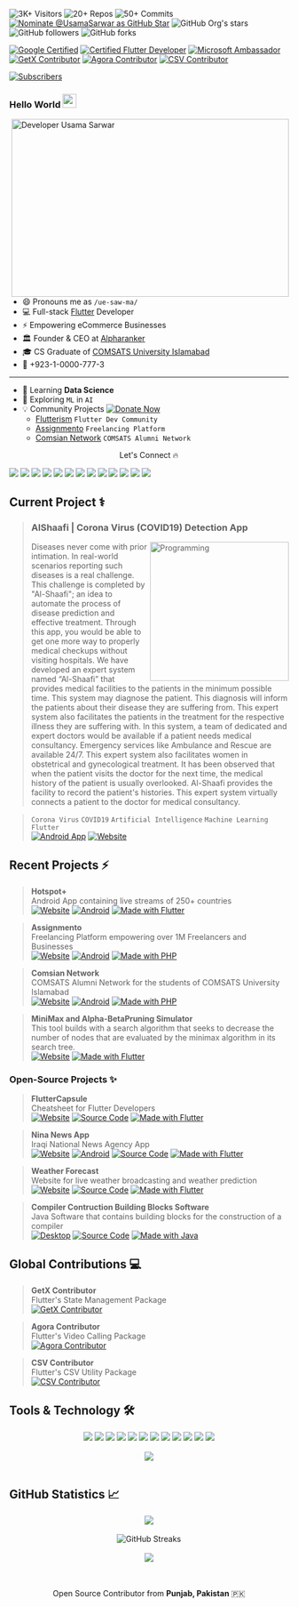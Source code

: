![3K+ Visitors](https://visitor-badge.glitch.me/badge?page_id=UsamaSarwar.UsamaSarwar) ![20+ Repos](https://badges.pufler.dev/repos/UsamaSarwar) ![50+ Commits](https://badges.pufler.dev/commits/yearly/UsamaSarwar) [![Nominate @UsamaSarwar as GitHub Star](https://img.shields.io/badge/Nominate-GitHub_Star-D50000?logo=GitHub&logoColor=white)](https://stars.github.com/nominate/) <img alt="GitHub Org's stars" src="https://img.shields.io/github/stars/UsamaSarwar?style=social"> <img alt="GitHub followers" src="https://img.shields.io/github/followers/UsamaSarwar?style=social"> <img alt="GitHub forks" src="https://img.shields.io/github/forks/UsamaSarwar/fluttercapsule?style=social"> 

[![Google Certified](https://img.shields.io/badge/Google_Certified-ID_MNEDRAHEE-2979FF?logo=google&logoColor=ffffff)](https://learndigital.withgoogle.com/digitalgarage/validate-certificate-code) [![Certified Flutter Developer](https://img.shields.io/badge/Certified_Flutter_Developer-London-00B8D4?logo=flutter&logoColor=ffffff)](https://www.appbrewery.co/) [![Microsoft Ambassador](https://img.shields.io/badge/Microsoft-Ambassador-2962FF?logo=microsoft&logoColor=ffffff)](https://givemycertificate.com/verify/2011002321000380) [![GetX Contributor](https://img.shields.io/badge/GetX-Contributor-D500F9?logo=hack-the-box&logoColor=ffffff)](https://github.com/jonataslaw/getx/graphs/contributors) [![Agora Contributor](https://img.shields.io/badge/Agora-Contributor-2962FF?logo=hack-the-box&logoColor=ffffff)](https://github.com/AgoraIO-Community/Agora-Flutter-Quickstart/graphs/contributors) [![CSV Contributor](https://img.shields.io/badge/CSV-Contributor-D500F9?logo=hack-the-box&logoColor=ffffff)](https://github.com/close2/csv/graphs/contributors)

<a href="https://www.youtube.com/UsamaSarwar?sub_confirmation=1"><img alt="Subscribers" src="https://img.shields.io/youtube/views/vMg8yD2NB7c?label=Subscribers&style=social"></a>

### Hello World <img src="https://media.giphy.com/media/hvRJCLFzcasrR4ia7z/giphy.gif" height="25px" width="25px">
<img align="right" alt="Developer Usama Sarwar" src="code.gif" width="500" height="320" />

- 😄 Pronouns me as `/ue-saw-ma/`
- 💻 Full-stack [Flutter](https://flutter.dev) Developer
- ⚡ Empowering eCommerce Businesses
- 🏛 Founder & CEO at [Alpharanker](https://alpharanker.com)
- 🎓 CS Graduate of [COMSATS University Islamabad](https://www.comsats.edu.pk/)
- 📱 +923-1-0000-777-3
---
- 🌱 Learning **Data Science**
- 🔭 Exploring `ML` in `AI`
- 💡 Community Projects [![Donate Now](https://img.shields.io/badge/Buy_me_a-Coffee-FFDD00?logo=buy-me-a-coffee&logoColor=white)](https://wa.me/923100007773?text=Thank%20you%20for%20supporting%20me%20%E2%9D%A4%0ABank%20Account%20Details%0ATitle%3A%20USAMA%20SARWAR%0AIBAN%3A%20PK90HABB0022417901576303)
  - [Flutterism](https://flutterism.dev) `Flutter Dev Community`
  - [Assignmento](https://assignmento.org) `Freelancing Platform`
  - [Comsian Network](https://comsian.net) `COMSATS Alumni Network`

<p align="center"> Let's Connect 🔥</p>
<a href="https://usama.dev">
<img src="https://img.shields.io/badge/Portfolio-000000?style=for-the-badge&logo=opsgenie&logoColor=ffffff"></a> 
<a href="https://github.com/usamasarwar/">
<img src="https://img.shields.io/badge/Github-211F1F?style=for-the-badge&logo=GitHub&logoColor=ffffff"></a> 
<a href="https://www.youtube.com/UsamaSarwar?sub_confirmation=1">
<img src="https://img.shields.io/badge/Youtube-FF0000?style=for-the-badge&logo=Youtube&logoColor=ffffff"></a>
<a href="https://www.linkedin.com/in/UsamaSarwarOfficial/">
<img src="https://img.shields.io/badge/Linkedin-0077B5?style=for-the-badge&logo=Linkedin&logoColor=ffffff"></a>
<a href="https://www.facebook.com/UsamaSarwarOfficial/">
<img src="https://img.shields.io/badge/Facebook-1877F2?style=for-the-badge&logo=Facebook&logoColor=ffffff"></a>
<a href="https://www.twitter.com/UsamaSarwarPro/">
<img src="https://img.shields.io/badge/Twitter-08A0E9?style=for-the-badge&logo=Twitter&logoColor=ffffff"></a>
<a href="https://www.instagram.com/UsamaSarwarOfficial/">
<img src="https://img.shields.io/badge/Instagram-DD2A7B?style=for-the-badge&logo=Instagram&logoColor=ffffff"></a>
<a href="https://www.google.com/search?q=usama+sarwar&oq=usama+sarwar&aqs=chrome..69i57j69i60l3j69i59j0i22i30l2.2577j0j1&sourceid=chrome&ie=UTF-8#lrd=0x39226921efdfec55:0xb750ccab89177cc9,1,,,">
<img src="https://img.shields.io/badge/Reviews-211F1F?style=for-the-badge&logo=google&logoColor=ffffff"></a>
<a href="https://ask.fm/usamasarwarofficial">
<img src="https://img.shields.io/badge/ASK.fm-DB3552?style=for-the-badge&logo=askfm&logoColor=ffffff"></a>
<a href="mailto:UsamaSarwarOfficial@gmail.com">
<img src="https://img.shields.io/badge/Gmail-D44638?style=for-the-badge&logo=gmail&logoColor=ffffff"></a>
<a href="https://m.me/UsamaSarwarOfficial/">
<img src="https://img.shields.io/badge/Chat-1877F2?style=for-the-badge&logo=Messenger&logoColor=ffffff"></a>
<a href="https://wa.me/923100007773?text=%23Github">
<img src="https://img.shields.io/badge/Chat-25D366?style=for-the-badge&logo=WhatsApp&logoColor=ffffff"></a>
<a href="https://wa.me/923100007773?text=Thank%20you%20for%20supporting%20me%20%E2%9D%A4%0ABank%20Account%20Details%0ATitle%3A%20USAMA%20SARWAR%0AIBAN%3A%20PK90HABB0022417901576303">
<img src="https://img.shields.io/badge/Support-Developer-784fff?style=for-the-badge&logo=buy-me-a-coffee&logoColor=ffffff"></a>
</div>

## Current Project ⚕

>### AlShaafi | Corona Virus (COVID19) Detection App
><img align="right" alt="Programming" src="coding.png" height="250" />
> Diseases never come with prior intimation. In real-world scenarios reporting such diseases is a real challenge. This challenge is completed by "Al-Shaafi"; an idea to automate the process of disease prediction and effective treatment. Through this app, you would be able to get one more way to properly medical checkups without visiting hospitals. We have developed an expert system named “Al-Shaafi” that provides medical facilities to the patients in the minimum possible time. This system may diagnose the patient. This diagnosis will inform the patients about their disease they are suffering from. This expert system also facilitates the patients in the treatment for the respective illness they are suffering with. In this system, a team of dedicated and expert doctors would be available if a patient needs medical consultancy. Emergency services like Ambulance and Rescue are available 24/7. This expert system also facilitates women in obstetrical and gynecological treatment. It has been observed that when the patient visits the doctor for the next time, the medical history of the patient is usually overlooked. Al-Shaafi provides the facility to record the patient's histories. This expert system virtually connects a patient to the doctor for medical consultancy.

>`Corona Virus` `COVID19` `Artificial Intelligence` `Machine Learning` `Flutter`
<br>[![Android App](https://img.shields.io/badge/Android-App-00C853?logo=android&logoColor=ffffff)](https://github.com/UsamaSarwar/App-Store/releases/download/App-Store/alshaafi.apk) [![Website](https://img.shields.io/badge/Web-App-211F1F?logo=google-chrome&logoColor=ffffff)](https://alshaafi.web.app)

## Recent Projects ⚡

>**Hotspot+**<br>Android App containing live streams of 250+ countries<br>[![Website](https://img.shields.io/badge/Web-App-FF3D00?logo=google-chrome&logoColor=ffffff)](https://www.usama.dev/hotspot) [![Android](https://img.shields.io/badge/Google_Play-00C853?logo=google-play&logoColor=ffffff)](https://play.google.com/store/apps/details?id=dev.usama.hotspot) [![Made with Flutter](https://img.shields.io/badge/Made_with-Flutter-0175C2?logo=flutter&logoColor=ffffff)](https://flutter.dev)

>**Assignmento**<br>Freelancing Platform empowering over 1M Freelancers and Businesses<br>[![Website](https://img.shields.io/badge/Web-App-FF3D00?logo=google-chrome&logoColor=ffffff)](https://assignmento.org) [![Android](https://img.shields.io/badge/Google_Play-00C853?logo=google-play&logoColor=ffffff)](https://play.google.com/store/apps/details?id=dev.usama.assignmento) [![Made with PHP](https://img.shields.io/badge/Made_with-PHP-f0db4f?logo=PHP&logoColor=ffffff)]([PHP](https://www.php.net/))

>**Comsian Network**<br>COMSATS Alumni Network for the students of COMSATS University Islamabad<br>[![Website](https://img.shields.io/badge/Web-App-FF3D00?logo=google-chrome&logoColor=ffffff)](https://comsian.net) [![Android](https://img.shields.io/badge/Google_Play-00C853?logo=google-play&logoColor=ffffff)]([https://play.google.com/store/apps/details?id=dev.usama.assignmento](https://comsian.net)) [![Made with PHP](https://img.shields.io/badge/Made_with-PHP-f0db4f?logo=PHP&logoColor=ffffff)]([PHP](https://www.php.net/))

>**MiniMax and Alpha-BetaPruning Simulator**<br>This tool builds with a search algorithm that seeks to decrease the number of nodes that are evaluated by the minimax algorithm in its search tree.<br>[![Website](https://img.shields.io/badge/Web-App-FF3D00?logo=google-chrome&logoColor=ffffff)](https://usamasarwar.github.io/minimax-simulator/index.html) [![Made with Flutter](https://img.shields.io/badge/Made_with-PHP-0175C2?logo=php&logoColor=ffffff)](https://www.php.net/)

### Open-Source Projects ✨

>**FlutterCapsule**<br>Cheatsheet for Flutter Developers<br>[![Website](https://img.shields.io/badge/Web-App-FF3D00?logo=google-chrome&logoColor=ffffff)](http://usamasarwar.github.io/fluttercapsule/) [![Source Code](https://img.shields.io/badge/Source-212121?logo=github&logoColor=ffffff)](https://github.com/UsamaSarwar/fluttercapsule) [![Made with Flutter](https://img.shields.io/badge/Made_for-FlutterDev-0175C2?logo=flutter&logoColor=ffffff)](https://flutter.dev)

>**Nina News App**<br>Iraqi National News Agency App<br>[![Website](https://img.shields.io/badge/Web-App-FF3D00?logo=google-chrome&logoColor=ffffff)](https://usamasarwar.github.io/flutter_news_app) [![Android](https://img.shields.io/badge/Android-00C853?logo=android&logoColor=ffffff)](https://github.com/UsamaSarwar/flutter_news_app/releases/tag/v1.0.0) [![Source Code](https://img.shields.io/badge/Source_Code-212121?logo=github&logoColor=ffffff)](https://github.com/UsamaSarwar/flutter_news_app) [![Made with Flutter](https://img.shields.io/badge/Made_with-Flutter-0175C2?logo=flutter&logoColor=ffffff)](https://flutter.dev)

>**Weather Forecast**<br>Website for live weather broadcasting and weather prediction<br>[![Website](https://img.shields.io/badge/Web-API-FF3D00?logo=google-chrome&logoColor=ffffff)](http://usamasarwar.github.io/weather-forecast/) [![Source Code](https://img.shields.io/badge/Source_Code-212121?logo=github&logoColor=ffffff)](https://github.com/UsamaSarwar/weather-forecast) [![Made with Flutter](https://img.shields.io/badge/Made_with-PHP-0175C2?logo=php&logoColor=ffffff)](https://flutter.dev)

>**Compiler Contruction Building Blocks Software**<br>Java Software that contains building blocks for the construction of a compiler<br>[![Desktop](https://img.shields.io/badge/Windows-Software-00C853?logo=hack-the-box&logoColor=ffffff)](https://github.com/UsamaSarwar/Compiler-Construction-Building-Blocks/releases) [![Source Code](https://img.shields.io/badge/Source_Code-212121?logo=github&logoColor=ffffff)](https://github.com/UsamaSarwar/Compiler-Construction-Building-Blocks) [![Made with Java](https://img.shields.io/badge/Made_with-JavaFX-007396?logo=java&logoColor=ffffff)](https://openjfx.io/)

## Global Contributions 💻

>**GetX Contributor**<br>Flutter's State Management Package<br>[![GetX Contributor](https://img.shields.io/badge/GetX-Contributor-D500F9?logo=hack-the-box&logoColor=ffffff)](https://github.com/jonataslaw/getx/graphs/contributors)

>**Agora Contributor**<br>Flutter's Video Calling Package<br>[![Agora Contributor](https://img.shields.io/badge/Agora-Contributor-D500F9?logo=hack-the-box&logoColor=ffffff)](https://github.com/AgoraIO-Community/Agora-Flutter-Quickstart/graphs/contributors)

>**CSV Contributor**<br>Flutter's CSV Utility Package<br>[![CSV Contributor](https://img.shields.io/badge/CSV-Contributor-D500F9?logo=hack-the-box&logoColor=ffffff)](https://github.com/close2/csv/graphs/contributors)

## Tools & Technology 🛠
<div align="center">
<!-- <p align="center"></p> -->
<img src="https://img.shields.io/badge/Flutter-02569B?style=for-the-badge&logo=flutter&logoColor=white" />
<img src="https://img.shields.io/badge/Dart-0175C2?style=for-the-badge&logo=dart&logoColor=white" />
<img src="https://img.shields.io/badge/C++-00599C?style=for-the-badge&logo=cplusplus&logoColor=white" />
<img src="https://img.shields.io/badge/C_Sharp-239120?style=for-the-badge&logo=csharp&logoColor=white" />
<img src="https://img.shields.io/badge/Java-007396?style=for-the-badge&logo=java&logoColor=white" />
<img src="https://img.shields.io/badge/JavaScript-F7DF1E?style=for-the-badge&logo=javascript&logoColor=white" />
<img src="https://img.shields.io/badge/Python-FFD43B?style=for-the-badge&logo=python&logoColor=white"/>
<img src="https://img.shields.io/badge/firebase-ffca28?style=for-the-badge&logo=firebase&logoColor=white" />
<img src="https://img.shields.io/badge/Git-F05032?style=for-the-badge&logo=git&logoColor=white" />
<img src="https://img.shields.io/badge/Adobe_Photoshop-00aeff?style=for-the-badge&logo=Adobe%20photoshop&logoColor=white"/>
<img src="https://img.shields.io/badge/Adobe_Illustrator-ff9900?style=for-the-badge&logo=Adobe-illustrator&logoColor=white" />
<img src="https://img.shields.io/badge/Adobe_XD-FF61F6?style=for-the-badge&logo=Adobe%20XD&logoColor=white" />
<br><br>
<img align="center"  src="https://github-readme-stats.vercel.app/api/top-langs/?username=UsamaSarwar&theme=dark&layout=compact&langs_count=20&hide_title=true"/>
</div>
<br>

## GitHub Statistics 📈

<div align="center">
    <img align="center" src="https://github-readme-stats.vercel.app/api?username=UsamaSarwar&theme=dark&hide_title=true&include_all_commits=true"/>
</div><br>
<div align="center">  
<img alt="GitHub Streaks" src="https://github-readme-streak-stats.herokuapp.com/?user=UsamaSarwar"> <br><br> 
<img align="center" src="https://github-profile-trophy.vercel.app/?username=UsamaSarwar&margin-w=15&margin-h=15" />
<!-- [![Usama Sarwar Achievements](https://github-profile-trophy.vercel.app/?username=UsamaSarwar&margin-w=15&margin-h=15)](https://github-profile-trophy.vercel.app/?username=UsamaSarwar&margin-w=15&margin-h=15) -->
</div>
<br><br>
<p align="center">Open Source Contributor from <b>Punjab, Pakistan</b> 🇵🇰 </p>
